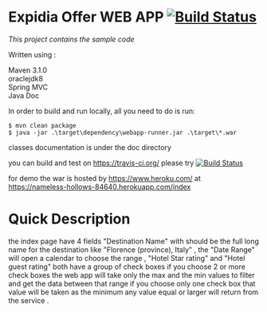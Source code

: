 Expidia Offer WEB APP  [![Build Status](https://travis-ci.org/hungrywolf/expediaOffers.svg?branch=master)](https://travis-ci.org/hungrywolf/expediaOffers)
=========================================

*This project contains the sample code*

Written using :

Maven 3.1.0 </br>
oraclejdk8 </br>
Spring MVC </br>
Java Doc </br>

In order to build and run locally, all you need to do is run:

    $ mvn clean package
    $ java -jar .\target\dependency\webapp-runner.jar .\target\*.war
    
classes documentation is under the doc directory
    
you can build and test on https://travis-ci.org/ please try [![Build Status](https://travis-ci.org/hungrywolf/expediaOffers.svg?branch=master)](https://travis-ci.org/hungrywolf/expediaOffers)

for demo the war is hosted by https://www.heroku.com/ at https://nameless-hollows-84640.herokuapp.com/index

Quick Description
=========================================
the index page have 4 fields "Destination Name" with should be the full long name for the destination like "Florence (province), Italy" , 
the "Date Range" will open a calendar to choose the range , "Hotel Star rating" and "Hotel guest rating" both have a group of check boxes 
if you choose 2 or more check boxes the web app will take only the max and the min values to filter and get the data between that range 
if you choose only one check box that value will be taken as the minimum any value equal or larger will return from the service . 










 

